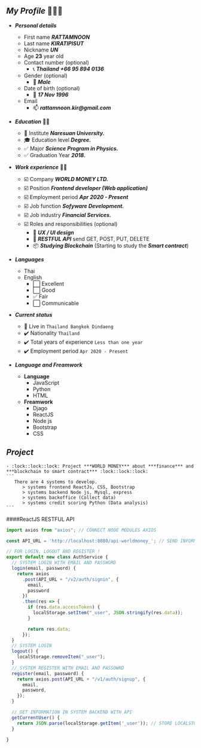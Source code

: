 ___My Profile___ 👋👋👋
---------------------------------------------------------------------------------------------
- ***Personal details***
    - First name ___RATTAMNOON___
    - Last name ___KIRATIPISUT___
    - Nickname  ___UN___
    - Age __23__ year old
    - Contact number (optional)
        - :telephone_receiver: ___Thailand +66 95 894 0136___
    - Gender (optional) 
        - :man: ___Male___
    - Date of birth (optional)
        - :date: ___17 Nov 1996___
    - Email 
        - :mailbox: ___rattamnoon.kir@gmail.com___

- ***Education*** 👨‍🎓
    - :school: Institute ___Naresuan University.___
    - :mortar_board: Education level ___Degree.___
    - :white_check_mark: Major ___Science Program in Physics.___
    - :white_check_mark: Graduation Year ___2018.___

- ***Work experience*** 👨‍🏭
    - :ballot_box_with_check: Company ___WORLD MONEY LTD.___
    - :ballot_box_with_check: Position ___Frontend developer (Web application)___
    - :ballot_box_with_check: Employment period ___Apr 2020 - Present___
    - :ballot_box_with_check: Job function ___Sofyware Development.___
    - :ballot_box_with_check: Job industry ___Financial Services.___
    - :ballot_box_with_check: Roles and responsibilities (optional)
        - :art: ***UX / UI design***
        - :postbox: ***RESTFUL API*** send GET, POST, PUT, DELETE
        - :package: ***Studying Blockchain*** (Starting to study the ***Smart contract***)

- ***Languages***
    - Thai 
    - English 
        - :white_large_square: Excellent   
        - :white_large_square: Good        
        - :white_check_mark: Fair
        - :white_large_square: Communicable  

- ***Current status*** 
    - :round_pushpin: Live in ```Thailand Bangkok Dindaeng```
    - :heavy_check_mark: Nationality ```Thailand```
    - :heavy_check_mark: Total years of experience ```Less than one year```
    - :heavy_check_mark: Employment period ```Apr 2020 - Present```

- ***Language and Freamwork***
    - **Language**
        - JavaScript
        - Python 
        - HTML
    - **Freamwork**
        - Djago
        - ReactJS
        - Node js
        - Bootstrap  
        - CSS

***Project***
-------------------------------------------------------------------------------------------
    - :lock::lock::lock: Project ***WORLD MONEY*** about ***finance*** and ***blockchain to smart contract*** :lock::lock::lock:
    ```
       There are 4 systems to develop.
          > systems frontend ReactJs, CSS, Bootstrap 
          > systems backend Node js, Mysql, express
          > systems backoffice (Collect data)
          > systems credit scoring Python (Data analysis)
    ```

####ReactJS RESTFUL API 

```javascript
import axios from "axios"; // CONNECT NODE MODULES AXIOS 

const API_URL = 'http://localhost:8080/api-worldmoney_'; // SEND INFORMATION  OF USER.ID 

// FOR LOGIN, LOGOUT AND REGISTER !
export default new class AuthService {
  // SYSTEM LOGIN WITH EMAIL AND PASSWORD
  login(email, password) {
    return axios
      .post(API_URL + "/v2/auth/signin", {
        email,
        password
      })
      .then(res => {
        if (res.data.accessToken) {
          localStorage.setItem("_user", JSON.stringify(res.data));
        }

        return res.data;
      });
  }
  // SYSTEM LOGIN
  logout() {
    localStorage.removeItem("_user");
  }
  // SYSTEM REGISTER WITH EMAIL AND PASSOWRD
  register(email, password) {
    return axios.post(API_URL + "/v1/auth/signup", {
      email,
      password,
    });
  }

  // GET INFORMATION IN SYSTEM BACKEND WITH API 
  getCurrentUser() {
    return JSON.parse(localStorage.getItem('_user')); // STORE LOCALSTORAGE IN BOWSER
  }

}

```